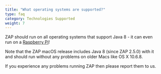 ```yaml
---
title: "What operating systems are supported?"
type: faq
category: Technologies Supported
weight: 7
---
```


ZAP should run on all operating systems that support Java 8 - it can even run
on a [Raspberry Pi](https://github.com/zaproxy/zaproxy/wiki/zappi)!

Note that the ZAP macOS release includes Java 8 (since ZAP 2.5.0) with it and
should run without any problems on older Macs like OS X 10.6.8.

If you experience any problems running ZAP then please report them to us.
